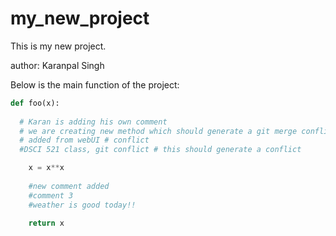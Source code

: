 # my_new_project

This is my new project.

author: Karanpal Singh

Below is the main function of the project: 

```python
def foo(x):
    
  # Karan is adding his own comment 
  # we are creating new method which should generate a git merge conflict  # conflict
  # added from webUI # conflict
  #DSCI 521 class, git conflict # this should generate a conflict

    x = x**x
    
    #new comment added
    #comment 3
    #weather is good today!! 
    
    return x
```


